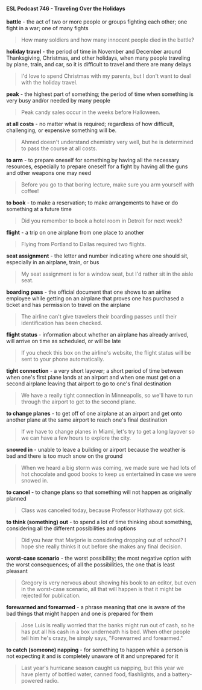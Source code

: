 #### ESL Podcast 746 - Traveling Over the Holidays

**battle** - the act of two or more people or groups fighting each other; one fight in
a war; one of many fights

> How many soldiers and how many innocent people died in the battle?

**holiday travel** - the period of time in November and December around
Thanksgiving, Christmas, and other holidays, when many people traveling by
plane, train, and car, so it is difficult to travel and there are many delays

> I'd love to spend Christmas with my parents, but I don't want to deal with the
holiday travel.

**peak** - the highest part of something; the period of time when something is very
busy and/or needed by many people

> Peak candy sales occur in the weeks before Halloween.

**at all costs** - no matter what is required; regardless of how difficult, challenging,
or expensive something will be.

> Ahmed doesn't understand chemistry very well, but he is determined to pass
the course at all costs.

**to arm** - to prepare oneself for something by having all the necessary resources,
especially to prepare oneself for a fight by having all the guns and other weapons
one may need

> Before you go to that boring lecture, make sure you arm yourself with coffee!

**to book** - to make a reservation; to make arrangements to have or do something
at a future time

> Did you remember to book a hotel room in Detroit for next week?

**flight** - a trip on one airplane from one place to another

> Flying from Portland to Dallas required two flights.

**seat assignment** - the letter and number indicating where one should sit,
especially in an airplane, train, or bus

> My seat assignment is for a window seat, but I'd rather sit in the aisle seat.

**boarding pass** - the official document that one shows to an airline employee
while getting on an airplane that proves one has purchased a ticket and has
permission to travel on the airplane

> The airline can't give travelers their boarding passes until their identification has
been checked.

**flight status** - information about whether an airplane has already arrived, will
arrive on time as scheduled, or will be late

> If you check this box on the airline's website, the flight status will be sent to your
phone automatically.

**tight connection** - a very short layover; a short period of time between when
one's first plane lands at an airport and when one must get on a second airplane
leaving that airport to go to one's final destination

> We have a really tight connection in Minneapolis, so we'll have to run through
the airport to get to the second plane.

**to change planes** - to get off of one airplane at an airport and get onto another
plane at the same airport to reach one's final destination

> If we have to change planes in Miami, let's try to get a long layover so we can
have a few hours to explore the city.

**snowed in** - unable to leave a building or airport because the weather is bad
and there is too much snow on the ground

> When we heard a big storm was coming, we made sure we had lots of hot
chocolate and good books to keep us entertained in case we were snowed in.

**to cancel** - to change plans so that something will not happen as originally
planned

> Class was canceled today, because Professor Hathaway got sick.

**to think (something) out** - to spend a lot of time thinking about something,
considering all the different possibilities and options

> Did you hear that Marjorie is considering dropping out of school? I hope she
really thinks it out before she makes any final decision.

**worst-case scenario** - the worst possibility; the most negative option with the
worst consequences; of all the possibilities, the one that is least pleasant

> Gregory is very nervous about showing his book to an editor, but even in the
worst-case scenario, all that will happen is that it might be rejected for
publication.

**forewarned and forearmed** - a phrase meaning that one is aware of the bad
things that might happen and one is prepared for them

> Jose Luis is really worried that the banks might run out of cash, so he has put
all his cash in a box underneath his bed. When other people tell him he's crazy,
he simply says, "Forewarned and forearmed."

**to catch (someone) napping** - for something to happen while a person is not
expecting it and is completely unaware of it and unprepared for it

> Last year's hurricane season caught us napping, but this year we have plenty of
bottled water, canned food, flashlights, and a battery-powered radio.


